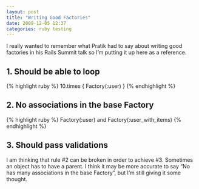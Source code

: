 ```yaml
---
layout: post
title: "Writing Good Factories"
date: 2009-12-05 12:37
categories: ruby testing
---
```


I really wanted to remember what Pratik had to say about writing good factories in his Rails Summit talk so I’m putting it up here as a reference.

## 1. Should be able to loop

{% highlight ruby %}
  10.times { Factory(:user) }
{% endhighlight %}

## 2. No associations in the base Factory

{% highlight ruby %}
  Factory(:user) and Factory(:user_with_items)
{% endhighlight %}

## 3. Should pass validations

I am thinking that rule #2 can be broken in order to achieve #3. Sometimes an object has to have a parent. I think it may be more accurate to say “No has many associations in the base Factory”, but I’m still giving it some thought.
